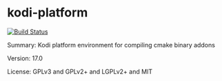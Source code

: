 #           kodi-platform

[![Build Status](https://travis-ci.org/UnitedRPMs/kodi-platform.svg?branch=master)](https://travis-ci.org/UnitedRPMs/kodi-platform)
 
Summary:        Kodi platform environment for compiling cmake binary addons
 
Version:        17.0
 
License:        GPLv3 and GPLv2+ and LGPLv2+ and MIT
 
